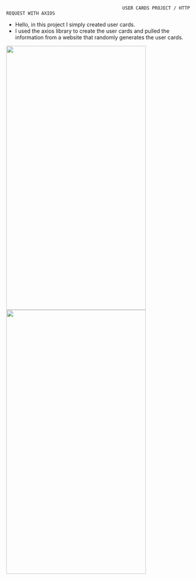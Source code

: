                                                USER CARDS PROJECT / HTTP REQUEST WITH AXIOS

- Hello, in this project I simply created user cards. 
- I used the axios library to create the user cards and pulled the information from a website that randomly generates the user cards.

<img src="https://user-images.githubusercontent.com/118750784/209971465-c3d54e34-0d37-446d-8eb6-b7a90eead089.png" width="370" height="700">  <img src="https://user-images.githubusercontent.com/118750784/209971471-e662b604-e498-4a8e-80b7-649af524ac50.png" width="370" height="700">

